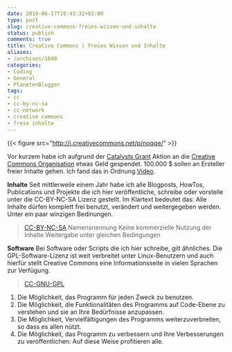 ```yaml
---
date: 2010-06-17T19:43:32+02:00
type: post
slug: creative-commons-freies-wissen-und-inhalte
status: publish
comments: true
title: Creative Commons | Freies Wissen und Inhalte
aliases:
- /archives/1049
categories:
- Coding
- General
- PlanetenBlogger
tags:
- cc
- cc-by-nc-sa
- cc-network
- creative commons
- freie inhalte
---
```


{{< figure src="http://i.creativecommons.net/p/noqqe/" >}}

Vor kurzem habe ich aufgrund der [Catalysts Grant](http://wiki.creativecommons.org/Grants) Aktion an die [Creative Commons Organisation](http://creativecommons.org/about/) etwas Geld gespendet. 100.000 $ sollen an Ersteller freier Inhalte gehen. Ich fand das in Ordnung.[Video](http://a44.video2.blip.tv/5840001990950/Commonscreative-WannaWorkTogether315.ogv?bri=3.2&brs=1369).

**Inhalte**
Seit mittlerweile einem Jahr habe ich alle Blogposts, HowTos, Publications und Projekte die ich hier veröffentliche, schreibe oder vorstelle unter die CC-BY-NC-SA Lizenz gestellt. Im Klartext bedeutet das: Alle Inhalte dürfen komplett frei benutzt, verändert und weitergegeben werden. Unter ein paar winzigen Bedinungen.


> [CC-BY-NC-SA](http://creativecommons.org/licenses/by-nc-sa/3.0/de/)
Namensnennung
Keine kommerzielle Nutzung der Inhalte
Weitergabe unter gleichen Bedingungen


**Software**
Bei Software oder Scripts die ich hier schreibe, gilt ähnliches. Die GPL-Software-Lizenz ist weit verbreitet unter Linux-Benutzern und auch hierfür stellt Creative Commons eine Informationsseite in vielen Sprachen zur Verfügung.


> [CC-GNU-GPL](http://creativecommons.org/licenses/GPL/2.0/deed.de)
1. Die Möglichkeit, das Programm für jeden Zweck zu benutzen.
2. Die Möglichkeit, die Funktionalitäten des Programms auf Code-Ebene zu verstehen und sie an Ihre Bedürfnisse anzupassen.
3. Die Möglichkeit, Vervielfältigungen des Programms weiterzuverbreiten, so dass es allen nützt.
4. Die Möglichkeit, das Programm zu verbessern und Ihre Verbesserungen zu veröffentlichen: Auf diese Weise profitieren alle.


